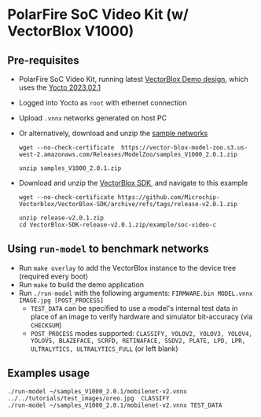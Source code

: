 
# PolarFire SoC Video Kit (w/ VectorBlox V1000)

## Pre-requisites
- PolarFire SoC Video Kit, running latest [VectorBlox Demo design](https://github.com/Microchip-Vectorblox/VectorBlox-SoC-Video-Kit-Demo/releases), which uses the [Yocto 2023.02.1](https://github.com/polarfire-soc/meta-polarfire-soc-yocto-bsp/releases/download/v2023.02.1/core-image-minimal-dev-mpfs-video-kit-20230328105837.rootfs.wic.gz)
- Logged into Yocto as `root` with ethernet connection
- Upload `.vnnx` networks generated on host PC 
- Or alternatively, download and unzip the [sample networks](https://vector-blox-model-zoo.s3.us-west-2.amazonaws.com/Releases/ModelZoo/samples_V1000_2.0.1.zip)
    ```
    wget --no-check-certificate  https://vector-blox-model-zoo.s3.us-west-2.amazonaws.com/Releases/ModelZoo/samples_V1000_2.0.1.zip 

    unzip samples_V1000_2.0.1.zip
    ```
- Download and unzip the [VectorBlox SDK](https://github.com/Microchip-Vectorblox/VectorBlox-SDK/archive/refs/tags/release-v2.0.1.zip), and navigate to this example

    ```
    wget --no-check-certificate https://github.com/Microchip-Vectorblox/VectorBlox-SDK/archive/refs/tags/release-v2.0.1.zip 

    unzip release-v2.0.1.zip
    cd VectorBlox-SDK-release-v2.0.1.zip/example/soc-video-c
    ```
 ## Using `run-model` to benchmark networks
- Run `make overlay` to add the VectorBlox instance to the device tree (required every boot)
- Run `make` to build the demo application  
- Run `./run-model`  with the following arguments: `FIRMWARE.bin MODEL.vnnx IMAGE.jpg [POST_PROCESS]`
    - `TEST_DATA` can be specified to use a model's internal test data in place of an image to verify hardware and simulator bit-accuracy (via `CHECKSUM`)
    - `POST_PROCESS` modes supported: `CLASSIFY, YOLOV2, YOLOV3, YOLOV4, YOLOV5, BLAZEFACE, SCRFD, RETINAFACE, SSDV2, PLATE, LPD, LPR, ULTRALYTICS, ULTRALYTICS_FULL` (or left blank)
    
## Examples usage 
```
./run-model ~/samples_V1000_2.0.1/mobilenet-v2.vnnx ../../tutorials/test_images/oreo.jpg  CLASSIFY
./run-model ~/samples_V1000_2.0.1/mobilenet-v2.vnnx TEST_DATA 
```
